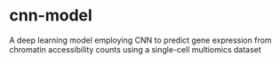 # cnn-model
A deep learning model employing CNN to predict gene expression from chromatin accessibility counts using a single-cell multiomics dataset
